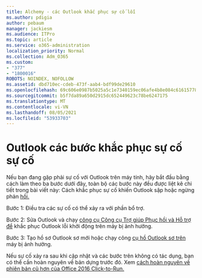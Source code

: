 ```yaml
---
title: Alchemy - các Outlook khắc phục sự cố lỗi
ms.author: pdigia
author: pebaum
manager: jackiesm
ms.audience: ITPro
ms.topic: article
ms.service: o365-administration
localization_priority: Normal
ms.collection: Adm_O365
ms.custom:
- "377"
- "1800016"
ROBOTS: NOINDEX, NOFOLLOW
ms.assetid: dbd710ec-cdeb-473f-aab4-bdf99de29610
ms.openlocfilehash: 69c606e0987b5025a5c1e7340159ec06afe4b8e084c61615778a90114f9b4ecb
ms.sourcegitcommit: b5f7da89a650d2915dc652449623c78be6247175
ms.translationtype: MT
ms.contentlocale: vi-VN
ms.lasthandoff: 08/05/2021
ms.locfileid: "53933703"
---
```

# <a name="outlook-crash-troubleshooting-steps"></a>Outlook các bước khắc phục sự cố sự cố

Nếu bạn đang gặp phải sự cố với Outlook trên máy tính, hãy bắt đầu bằng cách làm theo ba bước dưới đây, toàn bộ các bước này đều được liệt kê chi tiết trong bài viết này: Cách khắc phục sự cố khiến Outlook sập hoặc ngừng phản [hồi.](https://docs.microsoft.com/exchange/troubleshoot/outlook-crashes/crash-issues)
  
Bước 1: Điều tra các sự cố có thể xảy ra với phần bổ trợ.
  
Bước 2: Sửa Outlook và chạy [công cụ Công cụ Trợ giúp Phục hồi và Hỗ trợ để](https://aka.ms/SaRA-OutlookWontStart) khắc phục Outlook lỗi khởi động trên máy bị ảnh hưởng.
  
Bước 3: Tạo hồ sơ Outlook sơ mới hoặc chạy công [cụ hồ Outlook sơ trên](https://aka.ms/SaRA-OutlookSetupProfile) máy bị ảnh hưởng.
  
Nếu sự cố xảy ra sau khi cập nhật và các bước trên không có tác dụng, bạn có thể cần hoàn nguyên về bản dựng trước đó. Xem [cách hoàn nguyên về phiên bản cũ hơn của Office 2016 Click-to-Run.](https://support.microsoft.com/help/2770432)
  